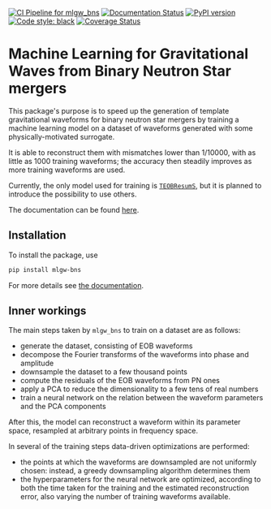 [![CI Pipeline for mlgw_bns](https://github.com/jacopok/mlgw_bns/actions/workflows/ci.yaml/badge.svg)](https://github.com/jacopok/mlgw_bns/actions/workflows/ci.yaml)
[![Documentation Status](https://readthedocs.org/projects/mlgw-bns/badge/?version=latest)](https://mlgw-bns.readthedocs.io/en/latest/?badge=latest)
[![PyPI version](https://badge.fury.io/py/mlgw-bns.svg)](https://badge.fury.io/py/mlgw-bns)
[![Code style: black](https://img.shields.io/badge/code%20style-black-000000.svg)](https://github.com/psf/black)
[![Coverage Status](https://coveralls.io/repos/github/jacopok/mlgw_bns/badge.svg?branch=master)](https://coveralls.io/github/jacopok/mlgw_bns?branch=master)

# Machine Learning for Gravitational Waves from Binary Neutron Star mergers

This package's purpose is to speed up the generation of template gravitational waveforms for binary neutron star mergers by training a machine learning model on a dataset of waveforms generated with some physically-motivated surrogate.

It is able to reconstruct them with mismatches lower than 1/10000,
with as little as 1000 training waveforms; 
the accuracy then steadily improves as more training waveforms are used.

Currently, the only model used for training is [`TEOBResumS`](http://arxiv.org/abs/1806.01772),
but it is planned to introduce the possibility to use others.

The documentation can be found [here](https://mlgw-bns.readthedocs.io/en/latest).

<!-- ![dependencygraph](mlgw_bns.svg) -->

## Installation

To install the package, use
```bash
pip install mlgw-bns
```

For more details see [the documentation](https://mlgw-bns.readthedocs.io/en/latest/usage_guides/install.html).

## Inner workings

The main steps taken by `mlgw_bns` to train on a dataset are as follows:

- generate the dataset, consisting of EOB waveforms
- decompose the Fourier transforms of the waveforms into phase and amplitude
- downsample the dataset to a few thousand points
- compute the residuals of the EOB waveforms from PN ones
- apply a PCA to reduce the dimensionality to a few tens of real numbers
- train a neural network on the relation
    between the waveform parameters and the PCA components
    
After this, the model can reconstruct a waveform within its parameter space,
resampled at arbitrary points in frequency space.

In several of the training steps data-driven optimizations are performed:

- the points at which the waveforms are downsampled are not uniformly chosen:
    instead, a greedy downsampling algorithm determines them
- the hyperparameters for the neural network are optimized, according to both
    the time taken for the training and the estimated reconstruction error, 
    also varying the number of training waveforms available. 
    